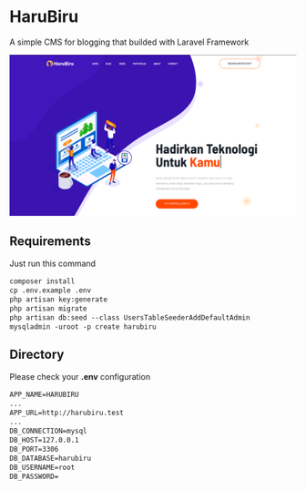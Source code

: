 # HaruBiru
A simple CMS for blogging that builded with Laravel Framework

<p align="center">
	<a name="top" href="https://github.com/anwareset/harubiru"><img src="https://github.com/anwareset/harubiru/raw/master/harubiru1.png"></a>
</p>

## Requirements
Just run this command
```text
composer install
cp .env.example .env
php artisan key:generate
php artisan migrate
php artisan db:seed --class UsersTableSeederAddDefaultAdmin
mysqladmin -uroot -p create harubiru
```

## Directory
Please check your <b>.env</b> configuration
```text
APP_NAME=HARUBIRU
...
APP_URL=http://harubiru.test
...
DB_CONNECTION=mysql
DB_HOST=127.0.0.1
DB_PORT=3306
DB_DATABASE=harubiru
DB_USERNAME=root
DB_PASSWORD=
```

